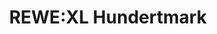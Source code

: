 ---
title: "REWE:XL Hundertmark"
url: /bad-marienberg-westerwald/rewe-xl-hundertmark/
shop: Supermarkt
---